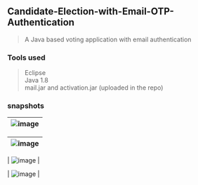 ## Candidate-Election-with-Email-OTP-Authentication
>A Java based voting application with email authentication

### Tools used
> Eclipse <br>
> Java 1.8 <br>
> mail.jar and activation.jar (uploaded in the repo)

### snapshots
| ![image](https://user-images.githubusercontent.com/42184594/125823461-e743bccb-2a4d-49af-9d60-1645a7ba7d9f.png) |
|:--:| 

| ![image](https://user-images.githubusercontent.com/42184594/125823737-cd62b648-c8ac-45d8-ae7b-b81e8e040513.png) |
|:--:| 

| ![image](https://user-images.githubusercontent.com/42184594/125823878-b8302b34-31c5-49b6-b3b8-48a675074aa7.png) |


| ![image](https://user-images.githubusercontent.com/42184594/125824001-21cd4283-9afe-4a82-bf3e-b10445854683.png) |
